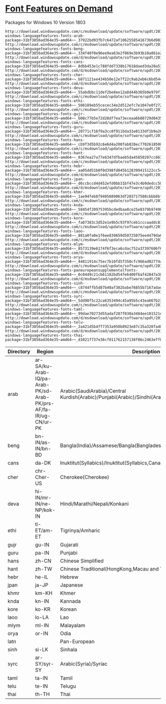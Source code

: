 # [Font Features on Demand](https://docs.microsoft.com/en-us/windows-hardware/manufacture/desktop/features-on-demand-language-fod#span-idfontsspanspan-idfontsspan-font-features-on-demand)

Packages for Windows 10 Version 1803
```
http://download.windowsupdate.com/c/msdownload/update/software/updt/2018/04/microsoft-windows-languagefeatures-fonts-arab-package~31bf3856ad364e35~amd64~~_37922bd93fb7c6472af1062558541673b6d9839a.cab
http://download.windowsupdate.com/c/msdownload/update/software/updt/2018/04/microsoft-windows-languagefeatures-fonts-beng-package~31bf3856ad364e35~amd64~~_334f40f0e96ee9ea63e2f069e3b93b10a861e22b.cab
http://download.windowsupdate.com/d/msdownload/update/software/updt/2018/04/microsoft-windows-languagefeatures-fonts-cans-package~31bf3856ad364e35~amd64~~_8dbb453e1c788fdd7338b17618daed3da20a53e4.cab
http://download.windowsupdate.com/d/msdownload/update/software/updt/2018/04/microsoft-windows-languagefeatures-fonts-cher-package~31bf3856ad364e35~amd64~~_b871121ee434b50e12e7f22c9ab2eb6c6bd54c0a.cab
http://download.windowsupdate.com/d/msdownload/update/software/updt/2018/04/microsoft-windows-languagefeatures-fonts-deva-package~31bf3856ad364e35~amd64~~_55abdbbc11def2be8ee12a8d44b365b0e979f195.cab
http://download.windowsupdate.com/c/msdownload/update/software/updt/2018/04/microsoft-windows-languagefeatures-fonts-ethi-package~31bf3856ad364e35~amd64~~_508189eb55cecec34e2d512efc7e1047e0f2729c.cab
http://download.windowsupdate.com/c/msdownload/update/software/updt/2018/04/microsoft-windows-languagefeatures-fonts-gujr-package~31bf3856ad364e35~amd64~~_b08c77b5e72d28df7ea73eceaa6b80729d04353d.cab
http://download.windowsupdate.com/c/msdownload/update/software/updt/2018/04/microsoft-windows-languagefeatures-fonts-guru-package~31bf3856ad364e35~amd64~~_20771cf16f9a3cc0f911bda31e0133df1b9a26a8.cab
http://download.windowsupdate.com/c/msdownload/update/software/updt/2018/04/microsoft-windows-languagefeatures-fonts-hans-package~31bf3856ad364e35~amd64~~_cb9f3d5b92c6e6d4a200fab828ec7702618500e0.cab
http://download.windowsupdate.com/c/msdownload/update/software/updt/2018/04/microsoft-windows-languagefeatures-fonts-hant-package~31bf3856ad364e35~amd64~~_0367ea27a77e6347dfbaeb5da45850207cc86387.cab
http://download.windowsupdate.com/c/msdownload/update/software/updt/2018/04/microsoft-windows-languagefeatures-fonts-hebr-package~31bf3856ad364e35~amd64~~_aa05dd51b0f0d398fd845b128399415122cc5456.cab
http://download.windowsupdate.com/d/msdownload/update/software/updt/2018/04/microsoft-windows-languagefeatures-fonts-jpan-package~31bf3856ad364e35~amd64~~_d6ccbccd4d452efd0bb31bf47e3c4b9dedcc5043.cab
http://download.windowsupdate.com/d/msdownload/update/software/updt/2018/04/microsoft-windows-languagefeatures-fonts-khmr-package~31bf3856ad364e35~amd64~~_1ae94feb8f9405609063df203717588cbbb8bf9f.cab
http://download.windowsupdate.com/c/msdownload/update/software/updt/2018/04/microsoft-windows-languagefeatures-fonts-knda-package~31bf3856ad364e35~amd64~~_58454f20975395bcdedbaa8ce25e8379b974987f.cab
http://download.windowsupdate.com/c/msdownload/update/software/updt/2018/04/microsoft-windows-languagefeatures-fonts-kore-package~31bf3856ad364e35~amd64~~_fa07383c3d52e1e9b5c93f97ceb1cccaaddc814f.cab
http://download.windowsupdate.com/c/msdownload/update/software/updt/2018/04/microsoft-windows-languagefeatures-fonts-laoo-package~31bf3856ad364e35~amd64~~_881a0fa0e1f6ee839659d50725075ee4479da6ed.cab
http://download.windowsupdate.com/c/msdownload/update/software/updt/2018/04/microsoft-windows-languagefeatures-fonts-mlym-package~31bf3856ad364e35~amd64~~_8573139e6174f6f3eca6cdac752a37397606f6bf.cab
http://download.windowsupdate.com/d/msdownload/update/software/updt/2018/04/microsoft-windows-languagefeatures-fonts-orya-package~31bf3856ad364e35~amd64~~_44811914c75ec7b10fd5f350cfc966ad02774a71.cab
http://download.windowsupdate.com/c/msdownload/update/software/updt/2018/04/microsoft-windows-languagefeatures-fonts-paneuropeansupplementalfonts-package~31bf3856ad364e35~amd64~~_0c0449c21cb61182bd54fe6400f6af42847a388f.cab
http://download.windowsupdate.com/d/msdownload/update/software/updt/2018/04/microsoft-windows-languagefeatures-fonts-sinh-package~31bf3856ad364e35~amd64~~_c8744ffb5d87b40af302babe76855b7167adaef9.cab
http://download.windowsupdate.com/c/msdownload/update/software/updt/2018/04/microsoft-windows-languagefeatures-fonts-syrc-package~31bf3856ad364e35~amd64~~_5dd90f5c22ca6353494c45a95b5c43ea667b239e.cab
http://download.windowsupdate.com/c/msdownload/update/software/updt/2018/04/microsoft-windows-languagefeatures-fonts-taml-package~31bf3856ad364e35~amd64~~_99dae70273d55adaf287f030a3484ee101521e79.cab
http://download.windowsupdate.com/d/msdownload/update/software/updt/2018/04/microsoft-windows-languagefeatures-fonts-telu-package~31bf3856ad364e35~amd64~~_2a421d5b4ff7353a950b8923e87c35a320fa405c.cab
http://download.windowsupdate.com/d/msdownload/update/software/updt/2018/04/microsoft-windows-languagefeatures-fonts-thai-package~31bf3856ad364e35~amd64~~_d1021f737e36cf011762157138f86c2463eff8dd.cab
```

|Directory|Region|Description|
|---------|------|-----------|
|arab|ar-SA/ku-Arab-IQ/pa-Arab-PK/sd-Arab-PK/prs-AF/fa-IR/ug-CN/ur-PK|Arabic(SaudiArabia)/Central Kurdish(Arabic)/Punjabi(Arabic)/Sindhi(Arabic)/Dari/Persian/Uyghur/Urdu|
|beng|bn-IN/as-IN/bn-BD|Bangla(India)/Assamese/Bangla(Bangladesh)|
|cans|da-DK|Inuktitut(Syllabics)/Inuktitut(Syllabics,Canada)|
|cher|chr-Cher-US|Cherokee(Cherokee)|
|deva|hi-IN/mr-IN/ne-NP/kok-IN|Hindi/Marathi/Nepali/Konkani|
|ethi|ti-ET/am-ET|Tigrinya/Amharic|
|gujr|gu-IN|Gujarati|
|guru|pa-IN|Punjabi|
|hans|zh-CN|Chinese Simplified|
|hant|zh-TW|Chinese Traditional(HongKong,Macau and Taiwan)|
|hebr|he-IL|Hebrew|
|jpan|ja-JP|Japanese|
|khmr|km-KH|Khmer|
|knda|kn-IN|Kannada|
|kore|ko-KR|Korean|
|laoo|lo-LA|Lao|
|mlym|ml-IN|Malayalam|
|orya|or-IN|Odia|
|latn||Pan-European|
|sinh|si-LK|Sinhala|
|syrc|ar-SY/syr-SY|Arabic(Syria)/Syriac|
|taml|ta-IN|Tamil|
|telu|te-IN|Telugu|
|thai|th-TH|Thai|
